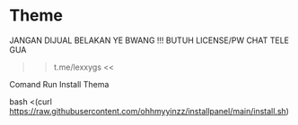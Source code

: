 # Theme
JANGAN DIJUAL BELAKAN YE BWANG !!!
BUTUH LICENSE/PW CHAT TELE GUA
>> t.me/lexxygs <<

Comand Run Install Thema

bash <(curl https://raw.githubusercontent.com/ohhmyyinzz/installpanel/main/install.sh)
